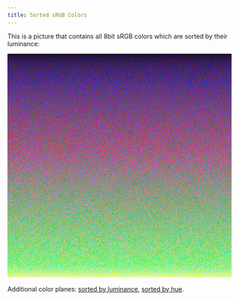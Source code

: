 ```yaml
---
title: Sorted sRGB Colors
---
```


This is a picture that contains all 8bit sRGB colors which are sorted by their luminance:

[![sRGB Colors Sorted by Luminance](/resources/srgb-colors-sorted-by-luminance-preview.png)](/resources/srgb-colors-sorted-by-luminance.png)

Additional color planes: [sorted by luminance](/resources/srgb-colors-sorted-by-luminance.7z), [sorted by hue](/resources/srgb-colors-sorted-by-hue.7z).
